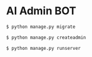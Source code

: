 # AI Admin BOT

```sh
$ python manage.py migrate
```

```sh
$ python manage.py createadmin
```

```sh
$ python manage.py runserver
```